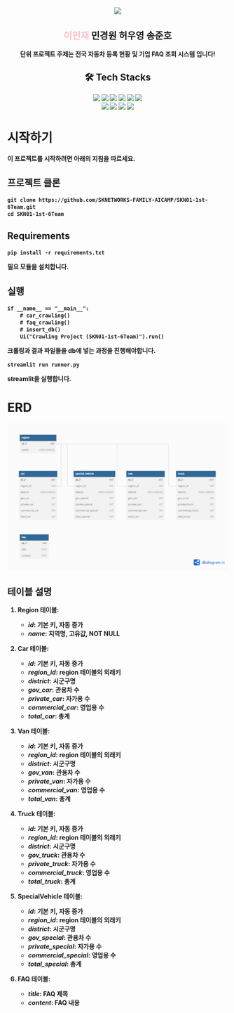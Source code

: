 <div align="center">
    <img src="https://capsule-render.vercel.app/api?type=waving&color=ff69b4&height=240&text=SKN01-1st-6Team&animation=&fontColor=ffffff&fontSize=90" />
</div>
<div align="center">
    <h2><span style="color:pink;">이민재</span> 민경원 허우영 송준호</h2>
    <div><strong>단위 프로젝트 주제는 전국 자동차 등록 현황 및 기업 FAQ 조회 시스템 입니다!</div></strog>
</div>
<div align="center">
    <h2>🛠️ Tech Stacks</h2>
    <div>
        <img src="https://img.shields.io/badge/Windows11-0078D6?style=flat&logo=Windows10&logoColor=white"/>
        <img src="https://img.shields.io/badge/Visualstudio-5C2D91?style=flat&logo=Visualstudio&logoColor=white"/>
        <img src="https://img.shields.io/badge/python-3776AB?style=flat&logo=python&logoColor=white"/>
        <img src="https://img.shields.io/badge/MySQL-4479A1?style=flat&logo=MySQL&logoColor=white"/>
        <img src="https://img.shields.io/badge/Discord-5865F2?style=flat&logo=Discord&logoColor=white">
        <img src="https://img.shields.io/badge/Github-181717?style=flat&logo=Github&logoColor=white">
        <br/>
        <img src="https://img.shields.io/badge/Notion-000000?style=flat&logo=Notion&logoColor=white">
        <img src="https://img.shields.io/badge/Visualstudio-5C2D91?style=flat&logo=Visualstudio&logoColor=white"/>
        <img src="https://img.shields.io/badge/Selenium-43B02A?style=flat&logo=Selenium&logoColor=white"/>
        <img src="https://img.shields.io/badge/Streamlit-FF4B4B?style=flat&logo=Streamlit&logoColor=white"/>
    </div>
</div>

# 시작하기

이 프로젝트를 시작하려면 아래의 지침을 따르세요.


## 프로젝트 클론

```
git clone https://github.com/SKNETWORKS-FAMILY-AICAMP/SKN01-1st-6Team.git
cd SKN01-1st-6Team
```


## Requirements

```
pip install -r requirements.txt
```
필요 모듈을 설치합니다.


## 실행

```
if __name__ == "__main__":
    # car_crawling()
    # faq_crawling()
    # insert_db()
    Ui("Crawling Project (SKN01-1st-6Team)").run()
```

크롤링과 결과 파일들을 db에 넣는 과정을 진행해야합니다.

```
streamlit run runner.py
```
streamlit을 실행합니다.


# ERD

![ERD](img/ERD.png)


## 테이블 설명

1. **Region 테이블**:
   - **_id_**: 기본 키, 자동 증가
   - **_name_**: 지역명, 고유값, NOT NULL

2. **Car 테이블**:
   - **_id_**: 기본 키, 자동 증가
   - **_region_id_**: region 테이블의 외래키
   - **_district_**: 시군구명
   - **_gov_car_**: 관용차 수
   - **_private_car_**: 자가용 수
   - **_commercial_car_**: 영업용 수
   - **_total_car_**: 총계

3. **Van 테이블**:
   - **_id_**: 기본 키, 자동 증가
   - **_region_id_**: region 테이블의 외래키
   - **_district_**: 시군구명
   - **_gov_van_**: 관용차 수
   - **_private_van_**: 자가용 수
   - **_commercial_van_**: 영업용 수
   - **_total_van_**: 총계

4. **Truck 테이블**:
   - **_id_**: 기본 키, 자동 증가
   - **_region_id_**: region 테이블의 외래키
   - **_district_**: 시군구명
   - **_gov_truck_**: 관용차 수
   - **_private_truck_**: 자가용 수
   - **_commercial_truck_**: 영업용 수
   - **_total_truck_**: 총계

5. **SpecialVehicle 테이블**:
   - **_id_**: 기본 키, 자동 증가
   - **_region_id_**: region 테이블의 외래키
   - **_district_**: 시군구명
   - **_gov_special_**: 관용차 수
   - **_private_special_**: 자가용 수
   - **_commercial_special_**: 영업용 수
   - **_total_special_**: 총계

6. **FAQ 테이블**:
    - **_title_**: FAQ 제목
    - **_content_**: FAQ 내용
